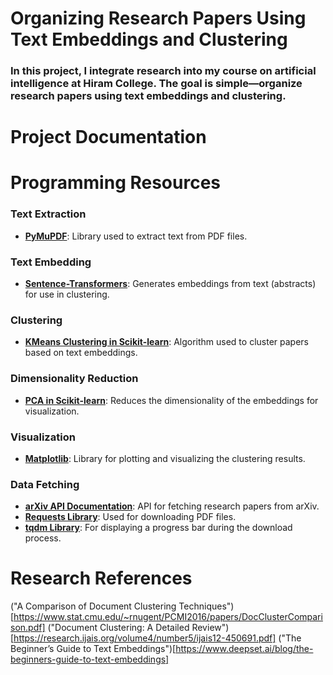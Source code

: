 # Organizing Research Papers Using Text Embeddings and Clustering
### In this project, I integrate research into my course on artificial intelligence at Hiram College. The goal is simple—organize research papers using text embeddings and clustering.

# Project Documentation

# Programming Resources

### **Text Extraction**
- **[PyMuPDF](https://pypi.org/project/PyMuPDF/)**: Library used to extract text from PDF files.

### **Text Embedding**
- **[Sentence-Transformers](https://huggingface.co/sentence-transformers)**: Generates embeddings from text (abstracts) for use in clustering.

### **Clustering**
- **[KMeans Clustering in Scikit-learn](https://scikit-learn.org/stable/modules/generated/sklearn.cluster.KMeans.html)**: Algorithm used to cluster papers based on text embeddings.

### **Dimensionality Reduction**
- **[PCA in Scikit-learn](https://scikit-learn.org/stable/modules/generated/sklearn.decomposition.PCA.html)**: Reduces the dimensionality of the embeddings for visualization.

### **Visualization**
- **[Matplotlib](https://matplotlib.org/stable/contents.html)**: Library for plotting and visualizing the clustering results.

### **Data Fetching**
- **[arXiv API Documentation](https://arxiv.org/help/api/index)**: API for fetching research papers from arXiv.
- **[Requests Library](https://docs.python-requests.org/en/latest/)**: Used for downloading PDF files.
- **[tqdm Library](https://tqdm.github.io/)**: For displaying a progress bar during the download process.

# Research References

("A Comparison of Document Clustering Techniques")[https://www.stat.cmu.edu/~rnugent/PCMI2016/papers/DocClusterComparison.pdf]
("Document Clustering: A Detailed Review")[https://research.ijais.org/volume4/number5/ijais12-450691.pdf]
("The Beginner’s Guide to Text Embeddings")[https://www.deepset.ai/blog/the-beginners-guide-to-text-embeddings]